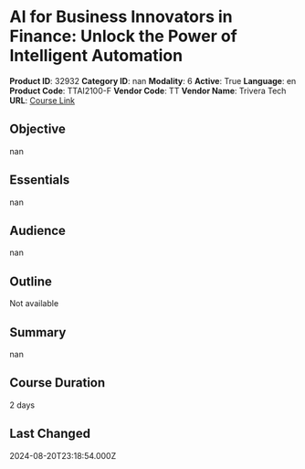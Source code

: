 # AI for Business Innovators in Finance: Unlock the Power of Intelligent Automation

**Product ID**: 32932
**Category ID**: nan
**Modality**: 6
**Active**: True
**Language**: en
**Product Code**: TTAI2100-F
**Vendor Code**: TT
**Vendor Name**: Trivera Tech
**URL**: [Course Link](https://www.fastlaneus.com/course/triveratech-ttai2100-f)

## Objective
nan

## Essentials
nan

## Audience
nan

## Outline
Not available

## Summary
nan

## Course Duration
2 days

## Last Changed
2024-08-20T23:18:54.000Z
